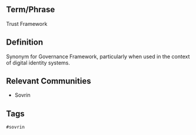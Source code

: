 ## Term/Phrase
Trust Framework

## Definition
Synonym for Governance Framework, particularly when used in the context of digital identity systems.

## Relevant Communities
* Sovrin

## Tags
```
#sovrin
```

